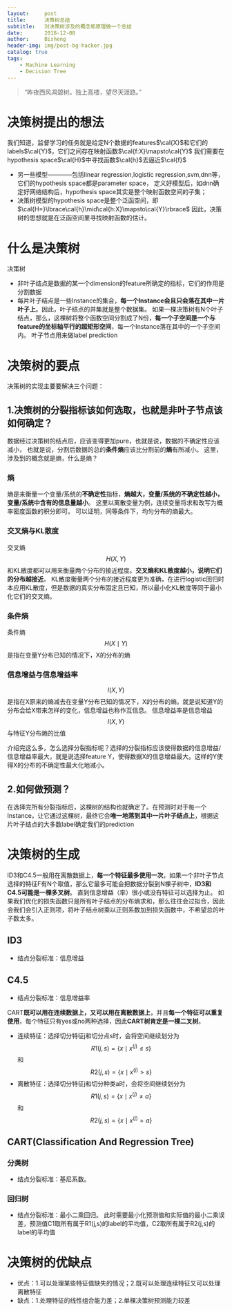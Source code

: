 ```yaml
---
layout:     post
title:      决策树总结
subtitle:   对决策树涉及的概念和原理做一个总结
date:       2018-12-08
author:     Bisheng
header-img: img/post-bg-hacker.jpg
catalog: true
tags:
    - Machine Learning
    - Decision Tree
---
```


> “昨夜西风凋碧树。独上高楼，望尽天涯路。”
> 
>
> 

# 决策树提出的想法
我们知道，监督学习的任务就是给定N个数据的features$\cal{X}$和它们的labels$\cal{Y}$，它们之间存在映射函数$\cal{f:X}\mapsto\cal{Y}$
我们需要在hypothesis space$\cal{H}$中寻找函数$\cal{h}$去逼近$\cal{f}$
- 另一些模型————包括linear regression,logistic regression,svm,dnn等，它们的hypothesis space都是parameter space，
定义好模型后，如dnn确定好网络结构后，hypothesis space其实是整个映射函数空间的子集；
- 决策树模型的hypothesis space是整个泛函空间，即$\cal{H=}\lbrace\cal{h}\mid\cal{h:X}\mapsto\cal{Y}\rbrace$
因此，决策树的思想就是在泛函空间里寻找映射函数的估计。


# 什么是决策树
决策树
- 非叶子结点是数据的某一个dimension的feature所确定的指标，它们的作用是分割数据
- 每片叶子结点是一些Instance的集合，**每一个Instance会且只会落在其中一片叶子上**。因此，叶子结点的并集就是整个数据集。
如果一棵决策树有N个叶子结点，那么，这棵树将整个函数空间分割成了N份，**每一个子空间是一个与feature的坐标轴平行的超矩形空间**，每一个Instance落在其中的一个子空间内。
叶子节点用来做label prediction

# 决策树的要点
决策树的实现主要要解决三个问题：
## 1.决策树的分裂指标该如何选取，也就是非叶子节点该如何确定？

数据经过决策树的结点后，应该变得更加pure，也就是说，数据的不确定性应该减小，
也就是说，分割后数据的总的**条件熵**应该比分割前的**熵**有所减小。
这里，涉及到的概念就是熵，什么是熵？

### 熵
熵是来衡量一个变量/系统的**不确定性**指标，**熵越大，变量/系统的不确定性越小，变量/系统中含有的信息量越小**。
这里以离散变量为例，连续变量将求和改写为概率密度函数的积分即可。
可以证明，同等条件下，均匀分布的熵最大。
### 交叉熵与KL散度
交叉熵$$H(X,Y)$$和KL散度都可以用来衡量两个分布的接近程度。**交叉熵和KL散度越小，说明它们的分布越接近**。
KL散度衡量两个分布的接近程度更为准确，在进行logistic回归时本应用KL散度，但是数据的真实分布固定且已知，所以最小化KL散度等同于最小化它们的交叉熵。
### 条件熵
条件熵$$H(X\mid{Y})$$是指在变量Y分布已知的情况下，X的分布的熵
### 信息增益与信息增益率
$$I(X,Y)$$是指在X原来的熵减去在变量Y分布已知的情况下，X的分布的熵。就是说知道Y的分布会给X带来怎样的变化，信息增益也称作互信息。
信息增益率是信息增益$$I(X,Y)$$与特征Y分布熵的比值

介绍完这么多，怎么选择分裂指标呢？选择的分裂指标应该使得数据的信息增益/信息增益率最大，就是说选择feature Y，使得数据X的信息增益最大。这样的Y使得X的分布的不确定性最大化地减小。

## 2.如何做预测？
在选择完所有分裂指标后，这棵树的结构也就确定了。在预测时对于每一个Instance，让它通过这棵树，最终它会**唯一地落到其中一片叶子结点上**，根据这片叶子结点的大多数label确定我们的prediction


# 决策树的生成
ID3和C4.5一般用在离散数据上，**每一个特征最多使用一次**，如果一个非叶子节点选择的特征F有N个取值，那么它最多可能会把数据分裂到N棵子树中，**ID3和C4.5可能是一棵多叉树**。
直到信息增益（率）很小或没有特征可以选择为止。
如果我们优化的损失函数只是所有叶子结点的分布熵求和，那么往往会过拟合，因此会我们会引入正则项，将叶子结点树乘以正则系数加到损失函数中，不希望总的叶子数太多。
## ID3
- 结点分裂标准：信息增益

## C4.5
- 结点分裂标准：信息增益率

CART**既可以用在连续数据上，又可以用在离散数据上**，并且**每一个特征可以重复使用**，每个特征只有yes或no两种选择，因此**CART树肯定是一棵二叉树**。
- 连续特征：选择切分特征j和切分点s时，会将空间继续划分为$$R1(j,s)=\lbrace{x\mid{x^{(j)}}\leq{s}}\rbrace$$和$$R2(j,s)=\lbrace{x\mid{x^{(j)}}>{s}}\rbrace$$
- 离散特征：选择切分特征j和切分种类a时，会将空间继续划分为$$R1(j,s)=\lbrace{x\mid{x^{(j)}}{\neq}a}\rbrace$$和$$R2(j,s)=\lbrace{x\mid{x^{(j)}}=a}\rbrace$$

## CART(Classification And Regression Tree)
### 分类树
- 结点分裂标准：基尼系数。

### 回归树
- 结点分裂标准：最小二乘回归。
此时需要最小化预测值和实际值的最小二乘误差，预测值C1取所有属于R1(j,s)的label的平均值，C2取所有属于R2(j,s)的label的平均值

# 决策树的优缺点
- 优点：1.可以处理某些特征值缺失的情况；2.既可以处理连续特征又可以处理离散特征
- 缺点：1.处理特征的线性组合能力差；2.单棵决策树预测能力较差



<head>
    <script src="https://cdn.mathjax.org/mathjax/latest/MathJax.js?config=TeX-AMS-MML_HTMLorMML" type="text/javascript"></script>
    <script type="text/x-mathjax-config">
        MathJax.Hub.Config({
            tex2jax: {
            skipTags: ['script', 'noscript', 'style', 'textarea', 'pre'],
            inlineMath: [['$','$']]
            }
        });
    </script>
</head>